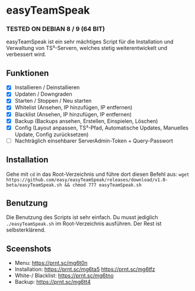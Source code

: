 # easyTeamSpeak
### TESTED ON DEBIAN 8 / 9 (64 BIT)

easyTeamSpeak ist ein sehr mächtiges Script für die Installation und Verwaltung von TS³-Servern, welches stetig weiterentwickelt und verbessert wird.

## Funktionen
- [x] Installieren / Deinstallieren
- [x] Updaten / Downgraden
- [x] Starten / Stoppen / Neu starten
- [x] Whitelist (Ansehen, IP hinzufügen, IP entfernen)
- [x] Blacklist (Ansehen, IP hinzufügen, IP entfernen)
- [x] Backup (Backups ansehen, Erstellen, Einspielen, Löschen) 
- [x] Config (Layout anpassen, TS³-Pfad, Automatische Updates, Manuelles Update, Config zurücksetzen)
- [ ] Nachträglich einsehbarer ServerAdmin-Token + Query-Passwort

## Installation
Gehe mit `cd` in das Root-Verzeichnis und führe dort diesen Befehl aus: `wget https://github.com/easy/easyTeamSpeak/releases/download/v1.0-beta/easyTeamSpeak.sh && chmod 777 easyTeamSpeak.sh`

## Benutzung
Die Benutzung des Scripts ist sehr einfach. Du musst jediglich `./easyTeamSpeak.sh` im Root-Verzeichnis ausführen. Der Rest ist selbsterklärend.

## Sceenshots
- Menu: https://prnt.sc/mg6t0n
- Installation: https://prnt.sc/mg6ta5 https://prnt.sc/mg6tfz
- White-/ Blacklist: https://prnt.sc/mg6tno
- Backup: https://prnt.sc/mg6tt4

